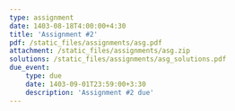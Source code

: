 ```yaml
---
type: assignment
date: 1403-08-18T4:00:00+4:30
title: 'Assignment #2'
pdf: /static_files/assignments/asg.pdf
attachment: /static_files/assignments/asg.zip
solutions: /static_files/assignments/asg_solutions.pdf
due_event: 
    type: due
    date: 1403-09-01T23:59:00+3:30
    description: 'Assignment #2 due'
---
```

